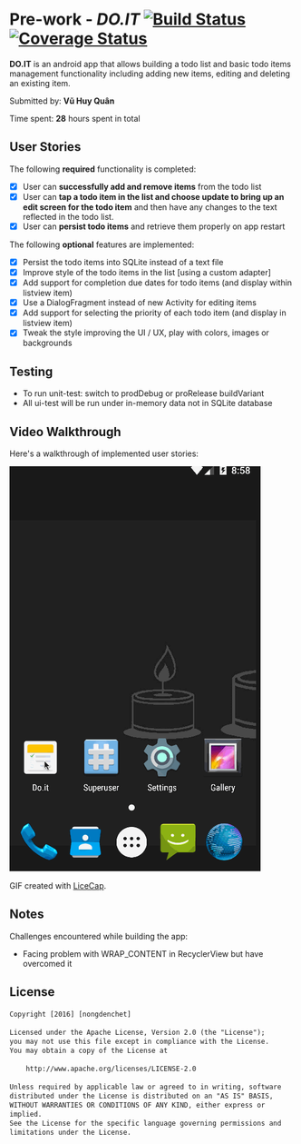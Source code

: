 # Pre-work - *DO.IT* [![Build Status](https://travis-ci.org/nongdenchet/DO.IT.svg?branch=master)](https://travis-ci.org/nongdenchet/DO.IT) [![Coverage Status](https://coveralls.io/repos/github/nongdenchet/DO.IT/badge.svg?branch=master)](https://coveralls.io/github/nongdenchet/DO.IT?branch=master)

**DO.IT** is an android app that allows building a todo list and basic todo items management functionality including adding new items, editing and deleting an existing item.

Submitted by: **Vũ Huy Quân**

Time spent: **28** hours spent in total

## User Stories

The following **required** functionality is completed:

* [x] User can **successfully add and remove items** from the todo list
* [x] User can **tap a todo item in the list and choose update to bring up an edit screen for the todo item** and then have any changes to the text reflected in the todo list.
* [x] User can **persist todo items** and retrieve them properly on app restart

The following **optional** features are implemented:

* [x] Persist the todo items into SQLite instead of a text file
* [x] Improve style of the todo items in the list [using a custom adapter]
* [x] Add support for completion due dates for todo items (and display within listview item)
* [x] Use a DialogFragment instead of new Activity for editing items
* [x] Add support for selecting the priority of each todo item (and display in listview item)
* [x] Tweak the style improving the UI / UX, play with colors, images or backgrounds

## Testing
* To run unit-test: switch to prodDebug or proRelease buildVariant
* All ui-test will be run under in-memory data not in SQLite database

## Video Walkthrough 

Here's a walkthrough of implemented user stories:

<img src='https://github.com/nongdenchet/DO.IT/blob/master/do_it.gif' title='Video Walkthrough' width='' alt='Video Walkthrough' />

GIF created with [LiceCap](http://www.cockos.com/licecap/).

## Notes

Challenges encountered while building the app:
  - Facing problem with WRAP_CONTENT in RecyclerView but have overcomed it

## License

    Copyright [2016] [nongdenchet]

    Licensed under the Apache License, Version 2.0 (the "License");
    you may not use this file except in compliance with the License.
    You may obtain a copy of the License at

        http://www.apache.org/licenses/LICENSE-2.0

    Unless required by applicable law or agreed to in writing, software
    distributed under the License is distributed on an "AS IS" BASIS,
    WITHOUT WARRANTIES OR CONDITIONS OF ANY KIND, either express or implied.
    See the License for the specific language governing permissions and
    limitations under the License.

